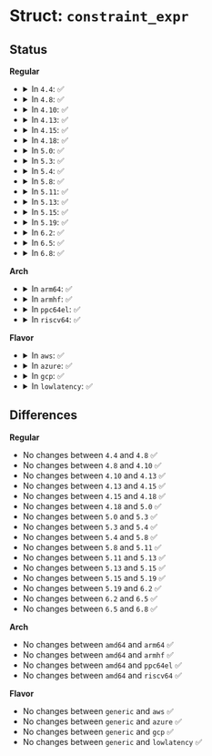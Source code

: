 # Struct: <code>constraint_expr</code>

## Status
<b>Regular</b>
<ul>
<li>
<details>
<summary>In <code>4.4</code>: ✅</summary>

```c
struct constraint_expr {
    u32 expr_type;
    u32 attr;
    u32 op;
    struct ebitmap names;
    struct type_set *type_names;
    struct constraint_expr *next;
};
```
</details>
</li>
<li>
<details>
<summary>In <code>4.8</code>: ✅</summary>

```c
struct constraint_expr {
    u32 expr_type;
    u32 attr;
    u32 op;
    struct ebitmap names;
    struct type_set *type_names;
    struct constraint_expr *next;
};
```
</details>
</li>
<li>
<details>
<summary>In <code>4.10</code>: ✅</summary>

```c
struct constraint_expr {
    u32 expr_type;
    u32 attr;
    u32 op;
    struct ebitmap names;
    struct type_set *type_names;
    struct constraint_expr *next;
};
```
</details>
</li>
<li>
<details>
<summary>In <code>4.13</code>: ✅</summary>

```c
struct constraint_expr {
    u32 expr_type;
    u32 attr;
    u32 op;
    struct ebitmap names;
    struct type_set *type_names;
    struct constraint_expr *next;
};
```
</details>
</li>
<li>
<details>
<summary>In <code>4.15</code>: ✅</summary>

```c
struct constraint_expr {
    u32 expr_type;
    u32 attr;
    u32 op;
    struct ebitmap names;
    struct type_set *type_names;
    struct constraint_expr *next;
};
```
</details>
</li>
<li>
<details>
<summary>In <code>4.18</code>: ✅</summary>

```c
struct constraint_expr {
    u32 expr_type;
    u32 attr;
    u32 op;
    struct ebitmap names;
    struct type_set *type_names;
    struct constraint_expr *next;
};
```
</details>
</li>
<li>
<details>
<summary>In <code>5.0</code>: ✅</summary>

```c
struct constraint_expr {
    u32 expr_type;
    u32 attr;
    u32 op;
    struct ebitmap names;
    struct type_set *type_names;
    struct constraint_expr *next;
};
```
</details>
</li>
<li>
<details>
<summary>In <code>5.3</code>: ✅</summary>

```c
struct constraint_expr {
    u32 expr_type;
    u32 attr;
    u32 op;
    struct ebitmap names;
    struct type_set *type_names;
    struct constraint_expr *next;
};
```
</details>
</li>
<li>
<details>
<summary>In <code>5.4</code>: ✅</summary>

```c
struct constraint_expr {
    u32 expr_type;
    u32 attr;
    u32 op;
    struct ebitmap names;
    struct type_set *type_names;
    struct constraint_expr *next;
};
```
</details>
</li>
<li>
<details>
<summary>In <code>5.8</code>: ✅</summary>

```c
struct constraint_expr {
    u32 expr_type;
    u32 attr;
    u32 op;
    struct ebitmap names;
    struct type_set *type_names;
    struct constraint_expr *next;
};
```
</details>
</li>
<li>
<details>
<summary>In <code>5.11</code>: ✅</summary>

```c
struct constraint_expr {
    u32 expr_type;
    u32 attr;
    u32 op;
    struct ebitmap names;
    struct type_set *type_names;
    struct constraint_expr *next;
};
```
</details>
</li>
<li>
<details>
<summary>In <code>5.13</code>: ✅</summary>

```c
struct constraint_expr {
    u32 expr_type;
    u32 attr;
    u32 op;
    struct ebitmap names;
    struct type_set *type_names;
    struct constraint_expr *next;
};
```
</details>
</li>
<li>
<details>
<summary>In <code>5.15</code>: ✅</summary>

```c
struct constraint_expr {
    u32 expr_type;
    u32 attr;
    u32 op;
    struct ebitmap names;
    struct type_set *type_names;
    struct constraint_expr *next;
};
```
</details>
</li>
<li>
<details>
<summary>In <code>5.19</code>: ✅</summary>

```c
struct constraint_expr {
    u32 expr_type;
    u32 attr;
    u32 op;
    struct ebitmap names;
    struct type_set *type_names;
    struct constraint_expr *next;
};
```
</details>
</li>
<li>
<details>
<summary>In <code>6.2</code>: ✅</summary>

```c
struct constraint_expr {
    u32 expr_type;
    u32 attr;
    u32 op;
    struct ebitmap names;
    struct type_set *type_names;
    struct constraint_expr *next;
};
```
</details>
</li>
<li>
<details>
<summary>In <code>6.5</code>: ✅</summary>

```c
struct constraint_expr {
    u32 expr_type;
    u32 attr;
    u32 op;
    struct ebitmap names;
    struct type_set *type_names;
    struct constraint_expr *next;
};
```
</details>
</li>
<li>
<details>
<summary>In <code>6.8</code>: ✅</summary>

```c
struct constraint_expr {
    u32 expr_type;
    u32 attr;
    u32 op;
    struct ebitmap names;
    struct type_set *type_names;
    struct constraint_expr *next;
};
```
</details>
</li>
</ul>
<b>Arch</b>
<ul>
<li>
<details>
<summary>In <code>arm64</code>: ✅</summary>

```c
struct constraint_expr {
    u32 expr_type;
    u32 attr;
    u32 op;
    struct ebitmap names;
    struct type_set *type_names;
    struct constraint_expr *next;
};
```
</details>
</li>
<li>
<details>
<summary>In <code>armhf</code>: ✅</summary>

```c
struct constraint_expr {
    u32 expr_type;
    u32 attr;
    u32 op;
    struct ebitmap names;
    struct type_set *type_names;
    struct constraint_expr *next;
};
```
</details>
</li>
<li>
<details>
<summary>In <code>ppc64el</code>: ✅</summary>

```c
struct constraint_expr {
    u32 expr_type;
    u32 attr;
    u32 op;
    struct ebitmap names;
    struct type_set *type_names;
    struct constraint_expr *next;
};
```
</details>
</li>
<li>
<details>
<summary>In <code>riscv64</code>: ✅</summary>

```c
struct constraint_expr {
    u32 expr_type;
    u32 attr;
    u32 op;
    struct ebitmap names;
    struct type_set *type_names;
    struct constraint_expr *next;
};
```
</details>
</li>
</ul>
<b>Flavor</b>
<ul>
<li>
<details>
<summary>In <code>aws</code>: ✅</summary>

```c
struct constraint_expr {
    u32 expr_type;
    u32 attr;
    u32 op;
    struct ebitmap names;
    struct type_set *type_names;
    struct constraint_expr *next;
};
```
</details>
</li>
<li>
<details>
<summary>In <code>azure</code>: ✅</summary>

```c
struct constraint_expr {
    u32 expr_type;
    u32 attr;
    u32 op;
    struct ebitmap names;
    struct type_set *type_names;
    struct constraint_expr *next;
};
```
</details>
</li>
<li>
<details>
<summary>In <code>gcp</code>: ✅</summary>

```c
struct constraint_expr {
    u32 expr_type;
    u32 attr;
    u32 op;
    struct ebitmap names;
    struct type_set *type_names;
    struct constraint_expr *next;
};
```
</details>
</li>
<li>
<details>
<summary>In <code>lowlatency</code>: ✅</summary>

```c
struct constraint_expr {
    u32 expr_type;
    u32 attr;
    u32 op;
    struct ebitmap names;
    struct type_set *type_names;
    struct constraint_expr *next;
};
```
</details>
</li>
</ul>

## Differences
<b>Regular</b>
<ul>
<li>
No changes between <code>4.4</code> and <code>4.8</code> ✅
</li>
<li>
No changes between <code>4.8</code> and <code>4.10</code> ✅
</li>
<li>
No changes between <code>4.10</code> and <code>4.13</code> ✅
</li>
<li>
No changes between <code>4.13</code> and <code>4.15</code> ✅
</li>
<li>
No changes between <code>4.15</code> and <code>4.18</code> ✅
</li>
<li>
No changes between <code>4.18</code> and <code>5.0</code> ✅
</li>
<li>
No changes between <code>5.0</code> and <code>5.3</code> ✅
</li>
<li>
No changes between <code>5.3</code> and <code>5.4</code> ✅
</li>
<li>
No changes between <code>5.4</code> and <code>5.8</code> ✅
</li>
<li>
No changes between <code>5.8</code> and <code>5.11</code> ✅
</li>
<li>
No changes between <code>5.11</code> and <code>5.13</code> ✅
</li>
<li>
No changes between <code>5.13</code> and <code>5.15</code> ✅
</li>
<li>
No changes between <code>5.15</code> and <code>5.19</code> ✅
</li>
<li>
No changes between <code>5.19</code> and <code>6.2</code> ✅
</li>
<li>
No changes between <code>6.2</code> and <code>6.5</code> ✅
</li>
<li>
No changes between <code>6.5</code> and <code>6.8</code> ✅
</li>
</ul>
<b>Arch</b>
<ul>
<li>
No changes between <code>amd64</code> and <code>arm64</code> ✅
</li>
<li>
No changes between <code>amd64</code> and <code>armhf</code> ✅
</li>
<li>
No changes between <code>amd64</code> and <code>ppc64el</code> ✅
</li>
<li>
No changes between <code>amd64</code> and <code>riscv64</code> ✅
</li>
</ul>
<b>Flavor</b>
<ul>
<li>
No changes between <code>generic</code> and <code>aws</code> ✅
</li>
<li>
No changes between <code>generic</code> and <code>azure</code> ✅
</li>
<li>
No changes between <code>generic</code> and <code>gcp</code> ✅
</li>
<li>
No changes between <code>generic</code> and <code>lowlatency</code> ✅
</li>
</ul>
